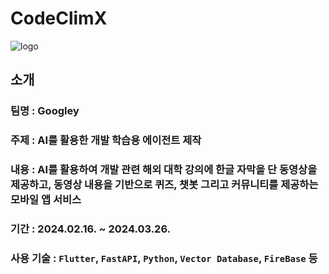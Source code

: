 # CodeClimX
![logo](https://github.com/AIX-Googley/.github/assets/114536581/c7cc4d4b-9952-46bb-be07-60e8ca20dfa8)

## 소개
### **팀명** : Googley
### **주제** : AI를 활용한 개발 학습용 에이전트 제작
### **내용** : AI를 활용하여 개발 관련 해외 대학 강의에 한글 자막을 단 동영상을 제공하고, 동영상 내용을 기반으로 퀴즈, 챗봇 그리고 커뮤니티를 제공하는 모바일 앱 서비스
### **기간** : 2024.02.16. ~ 2024.03.26.
### **사용 기술** : `Flutter`, `FastAPI`, `Python`, `Vector Database`, `FireBase` 등

